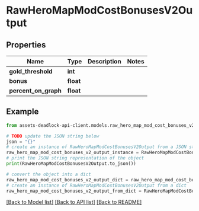 # RawHeroMapModCostBonusesV2Output


## Properties

Name | Type | Description | Notes
------------ | ------------- | ------------- | -------------
**gold_threshold** | **int** |  | 
**bonus** | **float** |  | 
**percent_on_graph** | **float** |  | 

## Example

```python
from assets-deadlock-api-client.models.raw_hero_map_mod_cost_bonuses_v2_output import RawHeroMapModCostBonusesV2Output

# TODO update the JSON string below
json = "{}"
# create an instance of RawHeroMapModCostBonusesV2Output from a JSON string
raw_hero_map_mod_cost_bonuses_v2_output_instance = RawHeroMapModCostBonusesV2Output.from_json(json)
# print the JSON string representation of the object
print(RawHeroMapModCostBonusesV2Output.to_json())

# convert the object into a dict
raw_hero_map_mod_cost_bonuses_v2_output_dict = raw_hero_map_mod_cost_bonuses_v2_output_instance.to_dict()
# create an instance of RawHeroMapModCostBonusesV2Output from a dict
raw_hero_map_mod_cost_bonuses_v2_output_from_dict = RawHeroMapModCostBonusesV2Output.from_dict(raw_hero_map_mod_cost_bonuses_v2_output_dict)
```
[[Back to Model list]](../README.md#documentation-for-models) [[Back to API list]](../README.md#documentation-for-api-endpoints) [[Back to README]](../README.md)


